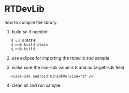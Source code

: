 RTDevLib
========

how to compile the library:

1) build so if needed
```
   $ cd $(PATH)
   $ ndk-build clean
   $ ndk-build
```
2) use eclipse for importing the rtdevlib and sample


3) make sure the min-sdk value is 8 and no target-sdk field
```
   <uses-sdk android:minSdkVersion="8" />
```
4) clean all and run sample
